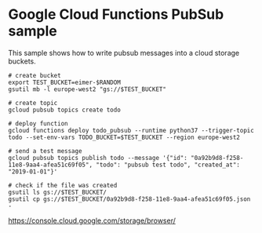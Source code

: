 # Google Cloud Functions PubSub sample

This sample shows how to write pubsub messages into a cloud storage buckets.

``` 
# create bucket
export TEST_BUCKET=eimer-$RANDOM
gsutil mb -l europe-west2 "gs://$TEST_BUCKET" 

# create topic
gcloud pubsub topics create todo

# deploy function
gcloud functions deploy todo_pubsub --runtime python37 --trigger-topic todo --set-env-vars TODO_BUCKET=$TEST_BUCKET --region europe-west2

# send a test message 
gcloud pubsub topics publish todo --message '{"id": "0a92b9d8-f258-11e8-9aa4-afea51c69f05", "todo": "pubsub test todo", "created_at": "2019-01-01"}'

# check if the file was created
gsutil ls gs://$TEST_BUCKET/
gsutil cp gs://$TEST_BUCKET/0a92b9d8-f258-11e8-9aa4-afea51c69f05.json -

```

https://console.cloud.google.com/storage/browser/




